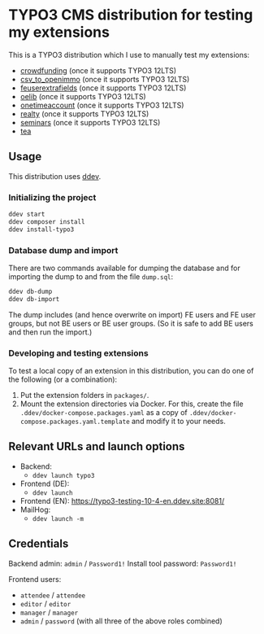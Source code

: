 # TYPO3 CMS distribution for testing my extensions

This is a TYPO3 distribution which I use to manually test my extensions:

- [crowdfunding](https://github.com/oliverklee/ext-crowdfunding)
  (once it supports TYPO3 12LTS)
- [csv_to_openimmo](https://github.com/oliverklee/ext-csv_to_openimmo)
  (once it supports TYPO3 12LTS)
- [feuserextrafields](https://github.com/oliverklee/ext-feuserextrafields)
  (once it supports TYPO3 12LTS)
- [oelib](https://github.com/oliverklee/ext-oelib)
  (once it supports TYPO3 12LTS)
- [onetimeaccount](https://github.com/oliverklee/ext-onetimeaccount)
  (once it supports TYPO3 12LTS)
- [realty](https://github.com/oliverklee/ext-realty)
  (once it supports TYPO3 12LTS)
- [seminars](https://github.com/oliverklee/ext-seminars)
  (once it supports TYPO3 12LTS)
- [tea](https://github.com/TYPO3-Documentation/tea)

## Usage

This distribution uses [ddev](https://github.com/drud/ddev).

### Initializing the project

```bash
ddev start
ddev composer install
ddev install-typo3
```

### Database dump and import

There are two commands available for dumping the database and for importing the
dump to and from the file `dump.sql`:

```bash
ddev db-dump
ddev db-import
```

The dump includes (and hence overwrite on import) FE users and FE user groups,
but not BE users or BE user groups. (So it is safe to add BE users and then
run the import.)

### Developing and testing extensions

To test a local copy of an extension in this distribution, you can do one of
the following (or a combination):

1. Put the extension folders in `packages/`.
2. Mount the extension directories via Docker. For this, create the file
   `.ddev/docker-compose.packages.yaml` as a copy of
   `.ddev/docker-compose.packages.yaml.template` and modify it to your needs.

## Relevant URLs and launch options

- Backend:
  - `ddev launch typo3`
- Frontend (DE):
  - `ddev launch`
- Frontend (EN): https://typo3-testing-10-4-en.ddev.site:8081/
- MailHog:
  - `ddev launch -m`

## Credentials

Backend admin: `admin` / `Password1!`
Install tool password: `Password1!`

Frontend users:
- `attendee` / `attendee`
- `editor` / `editor`
- `manager` / `manager`
- `admin` / `password` (with all three of the above roles combined)
